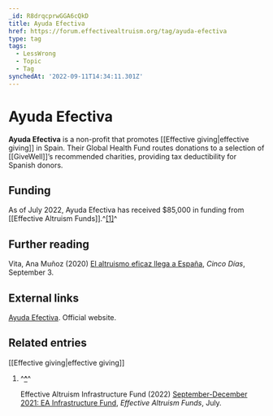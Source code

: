 ```yaml
---
_id: R8drqcprwGGA6cQkD
title: Ayuda Efectiva
href: https://forum.effectivealtruism.org/tag/ayuda-efectiva
type: tag
tags:
  - LessWrong
  - Topic
  - Tag
synchedAt: '2022-09-11T14:34:11.301Z'
---
```

# Ayuda Efectiva

**Ayuda Efectiva** is a non-profit that promotes [[Effective giving|effective giving]] in Spain. Their Global Health Fund routes donations to a selection of [[GiveWell]]’s recommended charities, providing tax deductibility for Spanish donors.

Funding
-------

As of July 2022, Ayuda Efectiva has received $85,000 in funding from [[Effective Altruism Funds]].^[\[1\]](#fnzui83ak74k)^

Further reading
---------------

Vita, Ana Muñoz (2020) [El altruismo eficaz llega a España](https://cincodias.elpais.com/cincodias/2020/09/02/fortunas/1599068812_670968.html), *Cinco Días*, September 3.

External links
--------------

[Ayuda Efectiva](https://ayudaefectiva.org/). Official website.

Related entries
---------------

[[Effective giving|effective giving]]

1.  ^**[^](#fnrefzui83ak74k)**^
    
    Effective Altruism Infrastructure Fund (2022) [September-December 2021: EA Infrastructure Fund](https://funds.effectivealtruism.org/funds/payouts/september-december-2021-ea-infrastructure-fund), *Effective Altruism Funds*, July.